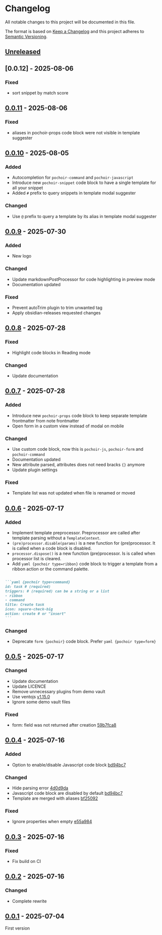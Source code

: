 # Changelog
All notable changes to this project will be documented in this file.

The format is based on [Keep a Changelog](http://keepachangelog.com/)
and this project adheres to [Semantic Versioning](http://semver.org/).

## [Unreleased]

## [0.0.12] - 2025-08-06

### Fixed
- sort snippet by match score

## [0.0.11] - 2025-08-06

### Fixed
- aliases in pochoir-props code block were not visible in template suggester

## [0.0.10] - 2025-08-05
### Added
- Autocompletion for `pochoir-command` and `pochoir-javascript`
- Introduce new `pochoir-snippet` code block to have a single template for all your snippet
- Added `#` prefix to query snippets in template modal suggester

### Changed
- Use `@` prefix to query a template by its alias in template modal suggester

## [0.0.9] - 2025-07-30
### Added
- New logo

### Changed
- Update markdownPostProcessor for code highlighting in preview mode
- Documentation updated

### Fixed
- Prevent autoTrim plugin to trim unwanted tag
- Apply obsidian-releases requested changes

## [0.0.8] - 2025-07-28
### Fixed
- Highlight code blocks in Reading mode

### Changed
- Update documentation

## [0.0.7] - 2025-07-28
### Added
- Introduce new `pochoir-props` code block to keep separate template frontmatter from note frontmatter
- Open form in a custom view instead of modal on mobile

### Changed
- Use custom code block, now this is `pochoir-js`, `pochoir-form` and `pochoir-command`
- Documentation updated
- New attribute parsed, attributes does not need bracks `{}` anymore
- Update plugin settings

### Fixed
- Template list was not updated when file is renamed or moved

## [0.0.6] - 2025-07-17
### Added
- Implement template preprocessor. Preprocessor are called after template parsing without a `TemplateContext`.
- `(pre)processor.disable(params)` is a new function for (pre)processor. It is called when a code block is disabled.
- `processor.dispose()` is a new function (pre)processor. Is is called when processor list is cleared.
- Add ```yaml {pochoir type=ribbon}``` code block to trigger a template from a ribbon action or the command palette.

````md

```yaml {pochoir type=command}
id: task # (required)
triggers: # (required) can be a string or a list
- ribbon
- command
title: Create task
icon: square-check-big
action: create # or "insert"
```
````

### Changed
- Deprecate ```form {pochoir}``` code block. Prefer ```yaml {pochoir type=form}```

## [0.0.5] - 2025-07-17
### Changed
- Update documentation
- Update LICENCE
- Remove unnecessary plugins from demo vault
- Use ventojs [v1.15.0](https://github.com/ventojs/vento/blob/main/CHANGELOG.md#1150---2025-07-16)
- Ignore some demo vault files

### Fixed
- form: field was not returned after creation [59b7fca8](https://github.com/FuriouZz/obsidian-pochoir/commit/59b7fca8)

## [0.0.4] - 2025-07-16
### Added
- Option to enable/disable Javascript code block [bd94bc7](https://github.com/FuriouZz/obsidian-pochoir/commit/bd94bc7)

### Changed
- Hide parsing error [4d0d9da](https://github.com/furiouzz/obsidian-pochoir/commit/4d0d9da)
- Javascript code block are disabled by default [bd94bc7](https://github.com/FuriouZz/obsidian-pochoir/commit/bd94bc7)
- Template are merged with aliases [bf25092](https://github.com/FuriouZz/obsidian-pochoir/commit/bf25092)

### Fixed
- Ignore properties when empty [e55a984](https://github.com/FuriouZz/obsidian-pochoir/commit/e55a984)

## [0.0.3] - 2025-07-16
### Fixed

- Fix build on CI

## [0.0.2] - 2025-07-16
### Changed

- Complete rewrite

## [0.0.1] - 2025-07-04

First version

[Unreleased]: https://github.com/FuriouZz/obsidian-pochoir/compare/0.0.12...main
[0.0.11]: https://github.com/FuriouZz/obsidian-pochoir/compare/0.0.11...0.0.12
[0.0.11]: https://github.com/FuriouZz/obsidian-pochoir/compare/0.0.10...0.0.11
[0.0.10]: https://github.com/FuriouZz/obsidian-pochoir/compare/0.0.9...0.0.10
[0.0.9]: https://github.com/FuriouZz/obsidian-pochoir/compare/0.0.8...0.0.9
[0.0.8]: https://github.com/FuriouZz/obsidian-pochoir/compare/0.0.7...0.0.8
[0.0.7]: https://github.com/FuriouZz/obsidian-pochoir/compare/0.0.6...0.0.7
[0.0.6]: https://github.com/FuriouZz/obsidian-pochoir/compare/0.0.5...0.0.6
[0.0.5]: https://github.com/FuriouZz/obsidian-pochoir/compare/0.0.4...0.0.5
[0.0.4]: https://github.com/FuriouZz/obsidian-pochoir/compare/0.0.3...0.0.4
[0.0.3]: https://github.com/FuriouZz/obsidian-pochoir/compare/0.0.2...0.0.3
[0.0.2]: https://github.com/FuriouZz/obsidian-pochoir/compare/0.0.1...0.0.2
[0.0.1]: https://github.com/FuriouZz/obsidian-pochoir/releases/tag/0.0.1
